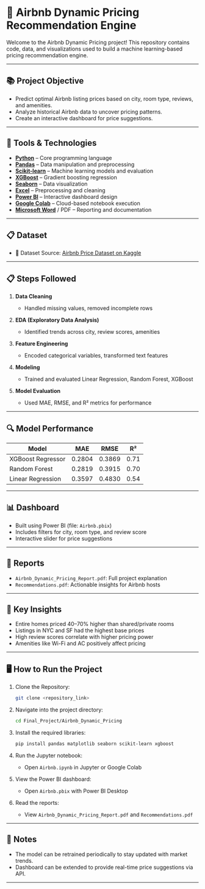 # 🏡 Airbnb Dynamic Pricing Recommendation Engine

Welcome to the Airbnb Dynamic Pricing project! This repository contains code, data, and visualizations used to build a machine learning-based pricing recommendation engine.

---

## 📚 Project Objective

- Predict optimal Airbnb listing prices based on city, room type, reviews, and amenities.
- Analyze historical Airbnb data to uncover pricing patterns.
- Create an interactive dashboard for price suggestions.

---

## 🧰 Tools & Technologies

- **[Python](https://www.python.org/downloads/)** – Core programming language
- **[Pandas](https://pandas.pydata.org/)** – Data manipulation and preprocessing
- **[Scikit-learn](https://scikit-learn.org/stable/)** – Machine learning models and evaluation
- **[XGBoost](https://xgboost.readthedocs.io/)** – Gradient boosting regression
- **[Seaborn](https://seaborn.pydata.org/)** – Data visualization
- **[Excel](https://www.microsoft.com/en-us/microsoft-365/excel)** – Preprocessing and cleaning
- **[Power BI](https://powerbi.microsoft.com/desktop/)** – Interactive dashboard design
- **[Google Colab](https://colab.research.google.com/)** – Cloud-based notebook execution
- **[Microsoft Word](https://www.microsoft.com/en-us/microsoft-365/word)** / PDF – Reporting and documentation

---

## 📋 Dataset

- 📂 Dataset Source: [Airbnb Price Dataset on Kaggle](https://www.kaggle.com/datasets/rupindersinghrana/airbnb-price-dataset)

---

## 📋 Steps Followed

1. **Data Cleaning**  
   - Handled missing values, removed incomplete rows
   
2. **EDA (Exploratory Data Analysis)**  
   - Identified trends across city, review scores, amenities

3. **Feature Engineering**  
   - Encoded categorical variables, transformed text features

4. **Modeling**  
   - Trained and evaluated Linear Regression, Random Forest, XGBoost

5. **Model Evaluation**
   - Used MAE, RMSE, and R² metrics for performance

---

## 🔍 Model Performance

| Model              | MAE    | RMSE   | R²     |
|-------------------|--------|--------|--------|
| XGBoost Regressor | 0.2804 | 0.3869 | 0.71   |
| Random Forest      | 0.2819 | 0.3915 | 0.70   |
| Linear Regression  | 0.3597 | 0.4830 | 0.54   |

---

## 📊 Dashboard

- Built using Power BI (file: `Airbnb.pbix`)
- Includes filters for city, room type, and review score
- Interactive slider for price suggestions

---

## 📄 Reports

- `Airbnb_Dynamic_Pricing_Report.pdf`: Full project explanation
- `Recommendations.pdf`: Actionable insights for Airbnb hosts

---

## 🧠 Key Insights

- Entire homes priced 40–70% higher than shared/private rooms
- Listings in NYC and SF had the highest base prices
- High review scores correlate with higher pricing power
- Amenities like Wi-Fi and AC positively affect pricing

---

## 🖥️ How to Run the Project

1. Clone the Repository:
   ```bash
   git clone <repository_link>
   ```
2. Navigate into the project directory:
   ```bash
   cd Final_Project/Airbnb_Dynamic_Pricing
   ```
3. Install the required libraries:
   ```bash
   pip install pandas matplotlib seaborn scikit-learn xgboost
   ```
4. Run the Jupyter notebook:
   - Open `Airbnb.ipynb` in Jupyter or Google Colab

5. View the Power BI dashboard:
   - Open `Airbnb.pbix` with Power BI Desktop

6. Read the reports:
   - View `Airbnb_Dynamic_Pricing_Report.pdf` and `Recommendations.pdf`

---

## 📢 Notes

- The model can be retrained periodically to stay updated with market trends.
- Dashboard can be extended to provide real-time price suggestions via API.

---
